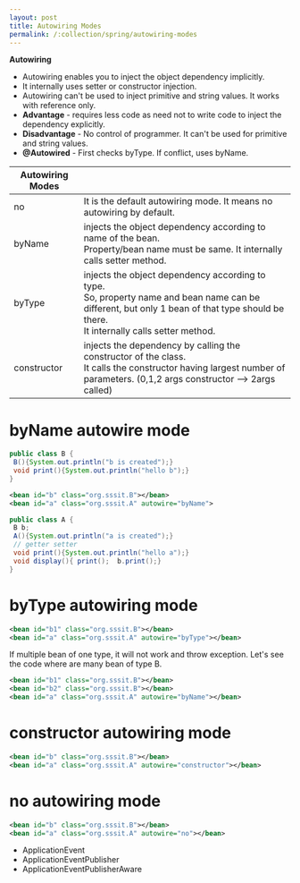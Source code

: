 ```yaml
---
layout: post
title: Autowiring Modes
permalink: /:collection/spring/autowiring-modes
---
```


**Autowiring**
-	Autowiring enables you to inject the object dependency implicitly. 
-	It internally uses setter or constructor injection.
-	Autowiring can't be used to inject primitive and string values. It works with reference only.
- **Advantage** - requires less code as need not to write code to inject the dependency explicitly.
- **Disadvantage** - No control of programmer. It can't be used for primitive and string values.
- **@Autowired** - First checks byType. If conflict, uses byName.

| Autowiring Modes ||
|---|---|
|no|	It is the default autowiring mode. It means no autowiring by default.|
|byName|	injects the object dependency according to name of the bean. <br>Property/bean name must be same. It internally calls setter method.|
|byType|	injects the object dependency according to type. <br>So, property name and bean name can be different, but only 1 bean of that type should be there.<br>It internally calls setter method.|
|constructor|	injects the dependency by calling the constructor of the class. <br>It calls the constructor having largest number of parameters. (0,1,2 args constructor --> 2args called)|

# byName autowire mode
```java
public class B {  
 B(){System.out.println("b is created");}  
 void print(){System.out.println("hello b");}  
} 
```
```xml
<bean id="b" class="org.sssit.B"></bean>  
<bean id="a" class="org.sssit.A" autowire="byName">
```
```java
public class A {  
 B b;  
 A(){System.out.println("a is created");}  
 // getter setter
 void print(){System.out.println("hello a");}
 void display(){ print();  b.print();}  
}
```

# byType autowiring mode
```xml
<bean id="b1" class="org.sssit.B"></bean>  
<bean id="a" class="org.sssit.A" autowire="byType"></bean> 
```
If multiple bean of one type, it will not work and throw exception. Let's see the code where are many bean of type B.
```xml
<bean id="b1" class="org.sssit.B"></bean>  
<bean id="b2" class="org.sssit.B"></bean>  
<bean id="a" class="org.sssit.A" autowire="byName"></bean>  
```

# constructor autowiring mode
```xml
<bean id="b" class="org.sssit.B"></bean>  
<bean id="a" class="org.sssit.A" autowire="constructor"></bean> 
```

# no autowiring mode
```xml
<bean id="b" class="org.sssit.B"></bean>  
<bean id="a" class="org.sssit.A" autowire="no"></bean> 
```

* ApplicationEvent
* ApplicationEventPublisher
* ApplicationEventPublisherAware